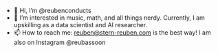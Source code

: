 - 👋 Hi, I’m @reubenconducts
- 👀 I’m interested in music, math, and all things nerdy. Currently, I am upskilling as a data scientist and AI researcher.
- 📫 How to reach me: reuben@stern-reuben.com is the best way! I am also on Instagram @reubassoon
<!---
reubenconducts/reubenconducts is a ✨ special ✨ repository because its `README.md` (this file) appears on your GitHub profile.
You can click the Preview link to take a look at your changes.
--->
